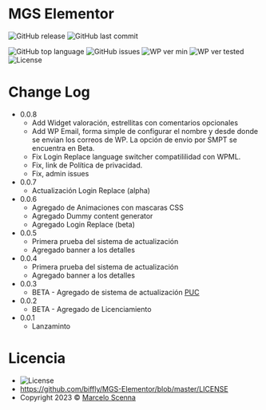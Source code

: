 <!--
https://dillinger.io/]
[https://shields.io/]
-->


# MGS Elementor
![GitHub release](https://img.shields.io/github/release/biffly/MGS-Elementor.svg?style=for-the-badge) ![GitHub last commit](https://img.shields.io/github/last-commit/biffly/MGS-Elementor.svg?style=for-the-badge)

![GitHub top language](https://img.shields.io/github/languages/top/biffly/MGS-Elementor.svg) ![GitHub issues](https://img.shields.io/github/issues-raw/biffly/MGS-Elementor.svg) ![WP ver min](https://img.shields.io/badge/wordpress-6.1.1-blue.svg?logo=wordpress)  ![WP ver tested](https://img.shields.io/badge/wordpress-6.1.1%20tested-green.svg?logo=wordpress) ![License](https://img.shields.io/badge/license-BSD%202--Clause-blue.svg)

# Change Log
- 0.0.8
  - Add Widget valoración, estrellitas con comentarios opcionales
  - Add WP Email, forma simple de configurar el nombre y desde donde se envian los correos de WP. La opción de envio por SMPT se encuentra en Beta.
  - Fix Login Replace language switcher compatililidad con WPML.
  - Fix, link de Política de privacidad.
  - Fix, admin issues
- 0.0.7
  - Actualización Login Replace (alpha)
- 0.0.6
  - Agregado de Animaciones con mascaras CSS
  - Agregado Dummy content generator
  - Agregado Login Replace (beta)
- 0.0.5
  - Primera prueba del sistema de actualización
  - Agregado banner a los detalles
- 0.0.4
  - Primera prueba del sistema de actualización
  - Agregado banner a los detalles
- 0.0.3
  - BETA - Agregado de sistema de actualización [PUC](https://github.com/YahnisElsts/plugin-update-checker)
- 0.0.2
  - BETA - Agregado de Licenciamiento
- 0.0.1
  - Lanzaminto

# Licencia
- ![License](https://img.shields.io/badge/license-BSD%202--Clause-blue.svg)
- https://github.com/biffly/MGS-Elementor/blob/master/LICENSE
- Copyright 2023 © [Marcelo Scenna](https://www.marceloscenna.com.ar)
